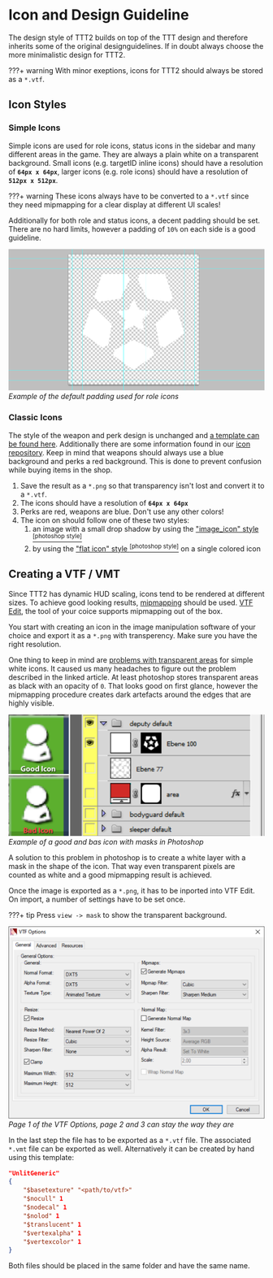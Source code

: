 # Icon and Design Guideline

The design style of TTT2 builds on top of the TTT design and therefore inherits some of the original designguidelines. If in doubt always choose the more minimalistic design for TTT2.

???+ warning
    With minor exeptions, icons for TTT2 should always be stored as a `*.vtf`.

## Icon Styles

### Simple Icons

Simple icons are used for role icons, status icons in the sidebar and many different areas in the game. They are always a plain white on a transparent background. Small icons (e.g. targetID inline icons) should have a resolution of **`64px x 64px`**, larger icons (e.g. role icons) should have a resolution of **`512px x 512px`**.

???+ warning
    These icons always have to be converted to a `*.vtf` since they need mipmapping for a clear display at different UI scales!

Additionally for both role and status icons, a decent padding should be set. There are no hard limits, however a padding of `10%` on each side is a good guideline.

![Icon Padding](../../assets/images/article/icon_padding.png)
*Example of the default padding used for role icons*

### Classic Icons

The style of the weapon and perk design is unchanged and [a template can be found here](http://ttt.badking.net/custom-weapon-guide). Additionally there are some information found in our [icon repository](https://github.com/TimGoll/ttt_addon_graphics/tree/master/reworked_shop/). Keep in mind that weapons should always use a blue background and perks a red background. This is done to prevent confusion while buying items in the shop.

1. Save the result as a `*.png` so that transparency isn't lost and convert it to a `*.vtf`.
2. The icons should have a resolution of **`64px x 64px`**
3. Perks are red, weapons are blue. Don't use any other colors!
4. The icon on should follow one of these two styles:
    1. an image with a small drop shadow by using the ["image_icon" style <sup>[photoshop style]</sup>](https://github.com/TTT-2/ttt_addon_graphics/blob/master/reworked_shop/styles/image_icon.asl)
    2. by using the ["flat icon" style <sup>[photoshop style]</sup>](https://github.com/TTT-2/ttt_addon_graphics/blob/master/reworked_shop/styles/flat_icon.asl) on a single colored icon

## Creating a VTF / VMT

Since TTT2 has dynamic HUD scaling, icons tend to be rendered at different sizes. To achieve good looking results, [mipmapping](https://en.wikipedia.org/wiki/Mipmap) should be used. [VTF Edit](https://developer.valvesoftware.com/wiki/VTFEdit), the tool of your coice supports mipmapping out of the box.

You start with creating an icon in the image manipulation software of your choice and export it as a `*.png` with transperency. Make sure you have the right resolution.

One thing to keep in mind are [problems with transparent areas](http://www.adriancourreges.com/blog/2017/05/09/beware-of-transparent-pixels/) for simple white icons. It caused us many headaches to figure out the problem described in the linked article. At least photoshop stores transparent areas as black with an opacity of `0`. That looks good on first glance, however the mipmapping procedure creates dark artefacts around the edges that are highly visible.

![Icon Masking](../../assets/images/article/icon_mask.png)
*Example of a good and bas icon with masks in Photoshop*

A solution to this problem in photoshop is to create a white layer with a mask in the shape of the icon. That way even transparent pixels are counted as white and a good mipmapping result is achieved.

Once the image is exported as a `*.png`, it has to be inported into VTF Edit. On import, a number of settings have to be set once.

???+ tip
    Press `view -> mask` to show the transparent background.

![Icon VTF Options](../../assets/images/article/vtf_settings.png)
*Page 1 of the VTF Options, page 2 and 3 can stay the way they are*

In the last step the file has to be exported as a `*.vtf` file. The associated `*.vmt` file can be exported as well. Alternatively it can be created by hand using this template:

```json
"UnlitGeneric"
{
	"$basetexture" "<path/to/vtf>"
	"$nocull" 1
	"$nodecal" 1
	"$nolod" 1
	"$translucent" 1
	"$vertexalpha" 1
	"$vertexcolor" 1
}
```

Both files should be placed in the same folder and have the same name.
